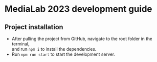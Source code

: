# MediaLab 2023 development guide
## Project installation
- After pulling the project from GitHub, navigate to the root folder in the terminal,<br />
and run `npm i` to install the dependencies.
- Run `npm run start` to start the development server.